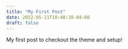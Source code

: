 ```yaml
---
title: "My First Post"
date: 2022-05-11T18:48:38-04:00
draft: false
---
```


My first post to checkout the theme and setup!

